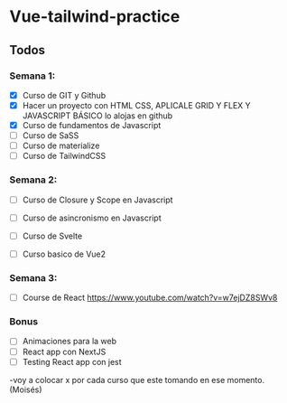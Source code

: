 # Vue-tailwind-practice

## Todos

### Semana 1:

- [x] Curso de GIT y Github
- [x] Hacer un proyecto con HTML CSS, APLICALE GRID Y FLEX Y JAVASCRIPT BÁSICO lo alojas en github
- [x] Curso de fundamentos de Javascript
- [ ] Curso de SaSS
- [ ] Curso de materialize 
- [ ] Curso de TailwindCSS

### Semana 2:

- [ ] Curso de Closure y Scope en Javascript
- [ ] Curso de asincronismo en Javascript

- [ ] Curso de Svelte
- [ ] Curso basico de Vue2

### Semana 3:

- [ ] Course de React https://www.youtube.com/watch?v=w7ejDZ8SWv8


### Bonus

- [ ] Animaciones para la web
- [ ] React app con NextJS
- [ ] Testing React app con jest

-voy a colocar x por cada curso que este tomando en ese momento. (Moisés)
